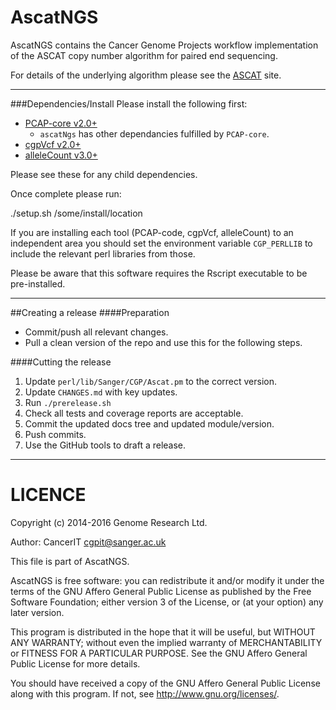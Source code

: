 AscatNGS
========
AscatNGS contains the Cancer Genome Projects workflow implementation of the ASCAT copy number
algorithm for paired end sequencing.

For details of the underlying algorithm please see the [ASCAT](http://heim.ifi.uio.no/bioinf/Projects/ASCAT/) site.

---

###Dependencies/Install
Please install the following first:

* [PCAP-core v2.0+](http://github.com/ICGC-TCGA-PanCancer/PCAP-core/releases)
  * `ascatNgs` has other dependancies fulfilled by `PCAP-core`.
* [cgpVcf v2.0+](https://github.com/cancerit/cgpVcf/releases)
* [alleleCount v3.0+](https://github.com/cancerit/alleleCount/releases)

Please see these for any child dependencies.

Once complete please run:

./setup.sh /some/install/location

If you are installing each tool (PCAP-code, cgpVcf, alleleCount) to an independent area you should set the environment variable `CGP_PERLLIB` to include the relevant perl libraries from those.

Please be aware that this software requires the Rscript executable to be pre-installed.

---

##Creating a release
####Preparation
* Commit/push all relevant changes.
* Pull a clean version of the repo and use this for the following steps.

####Cutting the release
1. Update `perl/lib/Sanger/CGP/Ascat.pm` to the correct version.
2. Update `CHANGES.md` with key updates.
3. Run `./prerelease.sh`
4. Check all tests and coverage reports are acceptable.
5. Commit the updated docs tree and updated module/version.
6. Push commits.
7. Use the GitHub tools to draft a release.

---

LICENCE
========
Copyright (c) 2014-2016 Genome Research Ltd.

Author: CancerIT <cgpit@sanger.ac.uk>

This file is part of AscatNGS.

AscatNGS is free software: you can redistribute it and/or modify it under
the terms of the GNU Affero General Public License as published by the Free
Software Foundation; either version 3 of the License, or (at your option) any
later version.

This program is distributed in the hope that it will be useful, but WITHOUT
ANY WARRANTY; without even the implied warranty of MERCHANTABILITY or FITNESS
FOR A PARTICULAR PURPOSE. See the GNU Affero General Public License for more
details.

You should have received a copy of the GNU Affero General Public License
along with this program. If not, see <http://www.gnu.org/licenses/>.